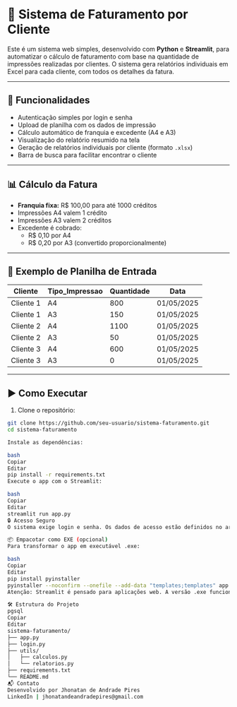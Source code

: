 # 📄 Sistema de Faturamento por Cliente

Este é um sistema web simples, desenvolvido com **Python** e **Streamlit**, para automatizar o cálculo de faturamento com base na quantidade de impressões realizadas por clientes. O sistema gera relatórios individuais em Excel para cada cliente, com todos os detalhes da fatura.

---

## 🚀 Funcionalidades

- Autenticação simples por login e senha
- Upload de planilha com os dados de impressão
- Cálculo automático de franquia e excedente (A4 e A3)
- Visualização do relatório resumido na tela
- Geração de relatórios individuais por cliente (formato `.xlsx`)
- Barra de busca para facilitar encontrar o cliente

---

## 📊 Cálculo da Fatura

- **Franquia fixa:** R$ 100,00 para até 1000 créditos
- Impressões A4 valem 1 crédito
- Impressões A3 valem 2 créditos
- Excedente é cobrado:
  - R$ 0,10 por A4
  - R$ 0,20 por A3 (convertido proporcionalmente)

---

## 📁 Exemplo de Planilha de Entrada

| Cliente    | Tipo_Impressao | Quantidade | Data       |
|------------|----------------|------------|------------|
| Cliente 1  | A4             | 800        | 01/05/2025 |
| Cliente 1  | A3             | 150        | 01/05/2025 |
| Cliente 2  | A4             | 1100       | 01/05/2025 |
| Cliente 2  | A3             | 50         | 01/05/2025 |
| Cliente 3  | A4             | 600        | 01/05/2025 |
| Cliente 3  | A3             | 0          | 01/05/2025 |

---

## ▶️ Como Executar

1. Clone o repositório:

```bash
git clone https://github.com/seu-usuario/sistema-faturamento.git
cd sistema-faturamento

Instale as dependências:

bash
Copiar
Editar
pip install -r requirements.txt
Execute o app com o Streamlit:

bash
Copiar
Editar
streamlit run app.py
🔒 Acesso Seguro
O sistema exige login e senha. Os dados de acesso estão definidos no arquivo login.py. Em produção, recomenda-se integrar com autenticação mais robusta ou sistemas externos (ex: GitHub Auth, autenticação por token, etc.).

📦 Empacotar como EXE (opcional)
Para transformar o app em executável .exe:

bash
Copiar
Editar
pip install pyinstaller
pyinstaller --noconfirm --onefile --add-data "templates;templates" app.py
Atenção: Streamlit é pensado para aplicações web. A versão .exe funciona com navegador local.

🛠 Estrutura do Projeto
pgsql
Copiar
Editar
sistema-faturamento/
├── app.py
├── login.py
├── utils/
│   ├── calculos.py
│   └── relatorios.py
├── requirements.txt
└── README.md
📬 Contato
Desenvolvido por Jhonatan de Andrade Pires
LinkedIn | jhonatandeandradepires@gmail.com

